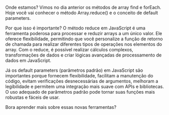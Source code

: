 Onde estamos?
Vimos no dia anterior os métodos de array find e forEach. Hoje você vai conhecer o método Array.reduce() e o conceito de default parameters.

Por que isso é importante?
O método reduce em JavaScript é uma ferramenta poderosa para processar e reduzir arrays a um único valor. Ele oferece flexibilidade, permitindo que você personalize a função de retorno de chamada para realizar diferentes tipos de operações nos elementos do array. Com o reduce, é possível realizar cálculos complexos, transformações de dados e criar lógicas avançadas de processamento de dados em JavaScript.

Já os default parameters (parâmetros padrão) em JavaScript são importantes porque fornecem flexibilidade, facilitam a manutenção do código, evitam verificações desnecessárias de argumentos, melhoram a legibilidade e permitem uma integração mais suave com APIs e bibliotecas. O uso adequado de parâmetros padrão pode tornar suas funções mais robustas e fáceis de usar.

Bora aprender mais sobre essas novas ferramentas?